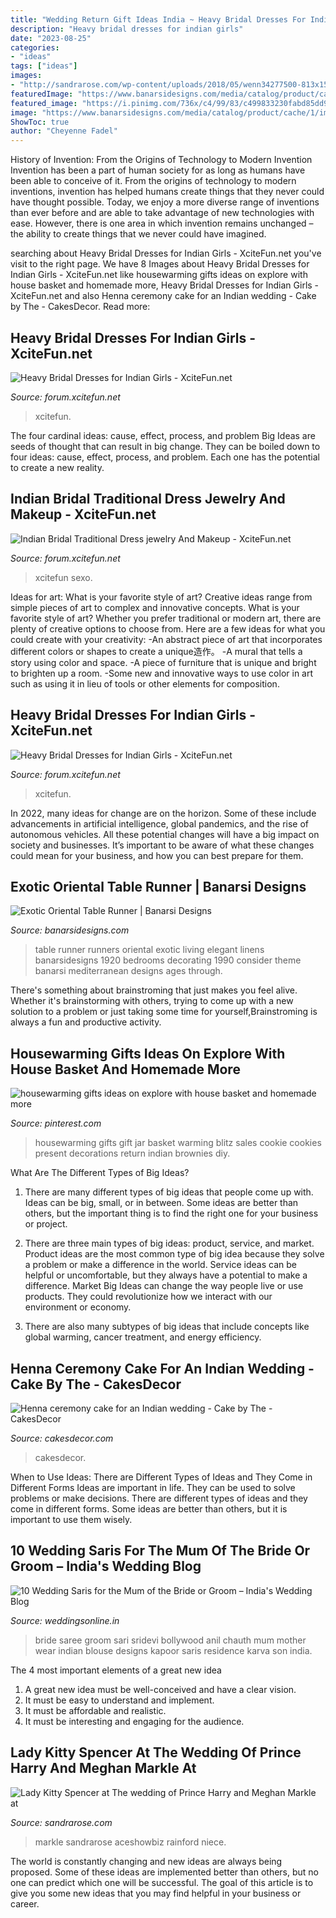 ```yaml
---
title: "Wedding Return Gift Ideas India ~ Heavy Bridal Dresses For Indian Girls"
description: "Heavy bridal dresses for indian girls"
date: "2023-08-25"
categories:
- "ideas"
tags: ["ideas"]
images:
- "http://sandrarose.com/wp-content/uploads/2018/05/wenn34277500-813x1500.jpg"
featuredImage: "https://www.banarsidesigns.com/media/catalog/product/cache/1/image/850x/040ec09b1e35df139433887a97daa66f/8/1/81tpludd5il._sl1500__1.jpg"
featured_image: "https://i.pinimg.com/736x/c4/99/83/c499833230fabd85dd992762dab2906c.jpg"
image: "https://www.banarsidesigns.com/media/catalog/product/cache/1/image/850x/040ec09b1e35df139433887a97daa66f/8/1/81tpludd5il._sl1500__1.jpg"
ShowToc: true
author: "Cheyenne Fadel"
---
```



History of Invention: From the Origins of Technology to Modern Invention
Invention has been a part of human society for as long as humans have been able to conceive of it. From the origins of technology to modern inventions, invention has helped humans create things that they never could have thought possible. Today, we enjoy a more diverse range of inventions than ever before and are able to take advantage of new technologies with ease. However, there is one area in which invention remains unchanged – the ability to create things that we never could have imagined.

	

		
searching about Heavy Bridal Dresses for Indian Girls - XciteFun.net you've visit to the right page. We have 8 Images about Heavy Bridal Dresses for Indian Girls - XciteFun.net like housewarming gifts ideas on explore with house basket and homemade more, Heavy Bridal Dresses for Indian Girls - XciteFun.net and also Henna ceremony cake for an Indian wedding - Cake by The - CakesDecor. Read more:
		
    
## Heavy Bridal Dresses For Indian Girls - XciteFun.net

<img loading=lazy src="https://img.xcitefun.net/users/2014/07/359569,xcitefun-heavy-bridal-dress-5.jpg" onerror="this.onerror=null;this.src='https://tse3.mm.bing.net/th?id=OIP._h3njKivHLMeouzac9PjpAHaLK&amp;pid=15.1';" alt="Heavy Bridal Dresses for Indian Girls - XciteFun.net">

_Source: forum.xcitefun.net_

>xcitefun. 

	

The four cardinal ideas: cause, effect, process, and problem
Big Ideas are seeds of thought that can result in big change. They can be boiled down to four ideas: cause, effect, process, and problem. Each one has the potential to create a new reality.

    
## Indian Bridal Traditional Dress Jewelry And Makeup - XciteFun.net

<img loading=lazy src="https://img.xcitefun.net/users/2011/10/266841,xcitefun-indian-bridal-traditional-dress-jewelry-.jpg" onerror="this.onerror=null;this.src='https://tse2.mm.bing.net/th?id=OIP.nV35_ZOCxCtLka_XTTBmbQHaKl&amp;pid=15.1';" alt="Indian Bridal Traditional Dress jewelry And Makeup - XciteFun.net">

_Source: forum.xcitefun.net_

>xcitefun sexo. 

	

Ideas for art: What is your favorite style of art?
Creative ideas range from simple pieces of art to complex and innovative concepts. What is your favorite style of art? Whether you prefer traditional or modern art, there are plenty of creative options to choose from. Here are a few ideas for what you could create with your creativity: 
-An abstract piece of art that incorporates different colors or shapes to create a unique造作。
-A mural that tells a story using color and space.
-A piece of furniture that is unique and bright to brighten up a room.
-Some new and innovative ways to use color in art such as using it in lieu of tools or other elements for composition.

    
## Heavy Bridal Dresses For Indian Girls - XciteFun.net

<img loading=lazy src="https://img.xcitefun.net/users/2014/07/359567,xcitefun-heavy-bridal-dress-7.jpg" onerror="this.onerror=null;this.src='https://tse2.mm.bing.net/th?id=OIP.MkbAhlx8mdVH5Ka-lCNPNgHaLR&amp;pid=15.1';" alt="Heavy Bridal Dresses for Indian Girls - XciteFun.net">

_Source: forum.xcitefun.net_

>xcitefun. 

	

In 2022, many ideas for change are on the horizon. Some of these include advancements in artificial intelligence, global pandemics, and the rise of autonomous vehicles. All these potential changes will have a big impact on society and businesses. It’s important to be aware of what these changes could mean for your business, and how you can best prepare for them.

    
## Exotic Oriental Table Runner | Banarsi Designs

<img loading=lazy src="https://www.banarsidesigns.com/media/catalog/product/cache/1/image/850x/040ec09b1e35df139433887a97daa66f/8/1/81tpludd5il._sl1500__1.jpg" onerror="this.onerror=null;this.src='https://tse2.mm.bing.net/th?id=OIP.ebjvMf3_osNTXkMzwJkiVQHaLH&amp;pid=15.1';" alt="Exotic Oriental Table Runner | Banarsi Designs">

_Source: banarsidesigns.com_

>table runner runners oriental exotic living elegant linens banarsidesigns 1920 bedrooms decorating 1990 consider theme banarsi mediterranean designs ages through. 

	

There's something about brainstroming that just makes you feel alive. Whether it's brainstorming with others, trying to come up with a new solution to a problem or just taking some time for yourself,Brainstroming is always a fun and productive activity.

    
## Housewarming Gifts Ideas On Explore With House Basket And Homemade More

<img loading=lazy src="https://i.pinimg.com/736x/c4/99/83/c499833230fabd85dd992762dab2906c.jpg" onerror="this.onerror=null;this.src='https://tse3.mm.bing.net/th?id=OIP.wpmAB4R1uGn9z1Zwoyj_MwHaJ3&amp;pid=15.1';" alt="housewarming gifts ideas on explore with house basket and homemade more">

_Source: pinterest.com_

>housewarming gifts gift jar basket warming blitz sales cookie cookies present decorations return indian brownies diy. 

	

What Are The Different Types of Big Ideas?
1. There are many different types of big ideas that people come up with. Ideas can be big, small, or in between. Some ideas are better than others, but the important thing is to find the right one for your business or project.
2. There are three main types of big ideas: product, service, and market. Product ideas are the most common type of big idea because they solve a problem or make a difference in the world. Service ideas can be helpful or uncomfortable, but they always have a potential to make a difference. Market Big Ideas can change the way people live or use products. They could revolutionize how we interact with our environment or economy.

3. There are also many subtypes of big ideas that include concepts like global warming, cancer treatment, and energy efficiency.

    
## Henna Ceremony Cake For An Indian Wedding - Cake By The - CakesDecor

<img loading=lazy src="https://pic.cakesdecor.com/m/ywi1wbc6zsgbqt4l9bgu.jpg" onerror="this.onerror=null;this.src='https://tse3.mm.bing.net/th?id=OIP.joXFI1jgQeH44wN7svYmlAHaNJ&amp;pid=15.1';" alt="Henna ceremony cake for an Indian wedding - Cake by The - CakesDecor">

_Source: cakesdecor.com_

>cakesdecor. 

	

When to Use Ideas: There are Different Types of Ideas and They Come in Different Forms
Ideas are important in life. They can be used to solve problems or make decisions. There are different types of ideas and they come in different forms. Some ideas are better than others, but it is important to use them wisely.

    
## 10 Wedding Saris For The Mum Of The Bride Or Groom – India&#039;s Wedding Blog

<img loading=lazy src="http://www.weddingsonline.in/blog/wp-content/uploads/2017/05/f3e9e29cbe6587d5b23e360c836e463a.jpg" onerror="this.onerror=null;this.src='https://tse1.mm.bing.net/th?id=OIP.GEyXLtmHFhAU5pS5g0xnigHaND&amp;pid=15.1';" alt="10 Wedding Saris for the Mum of the Bride or Groom – India&#039;s Wedding Blog">

_Source: weddingsonline.in_

>bride saree groom sari sridevi bollywood anil chauth mum mother wear indian blouse designs kapoor saris residence karva son india. 

	

The 4 most important elements of a great new idea
1. A great new idea must be well-conceived and have a clear vision.
2. It must be easy to understand and implement.
3. It must be affordable and realistic.
4. It must be interesting and engaging for the audience.

    
## Lady Kitty Spencer At The Wedding Of Prince Harry And Meghan Markle At

<img loading=lazy src="http://sandrarose.com/wp-content/uploads/2018/05/wenn34277500-813x1500.jpg" onerror="this.onerror=null;this.src='https://tse3.mm.bing.net/th?id=OIP.xvBBuLTcsbPlSeLpuIAN6wHaNq&amp;pid=15.1';" alt="Lady Kitty Spencer at The wedding of Prince Harry and Meghan Markle at">

_Source: sandrarose.com_

>markle sandrarose aceshowbiz rainford niece. 

	

The world is constantly changing and new ideas are always being proposed. Some of these ideas are implemented better than others, but no one can predict which one will be successful. The goal of this article is to give you some new ideas that you may find helpful in your business or career.

